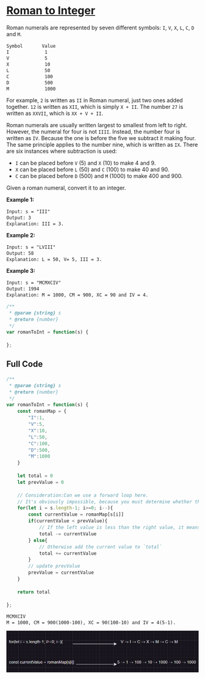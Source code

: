 # [Roman to Integer](https://leetcode.cn/problems/roman-to-integer/)

Roman numerals are represented by seven different symbols: `I`, `V`, `X`, `L`, `C`, `D` and `M`.

```
Symbol       Value
I             1
V             5
X             10
L             50
C             100
D             500
M             1000
```

For example, `2` is written as `II` in Roman numeral, just two ones added together. `12` is written as `XII`, which is simply `X + II`. The number `27` is written as `XXVII`, which is `XX + V + II`.

Roman numerals are usually written largest to smallest from left to right. However, the numeral for four is not `IIII`. Instead, the number four is written as `IV`. Because the one is before the five we subtract it making four. The same principle applies to the number nine, which is written as `IX`. There are six instances where subtraction is used:

- `I` can be placed before `V` (5) and `X` (10) to make 4 and 9. 
- `X` can be placed before `L` (50) and `C` (100) to make 40 and 90. 
- `C` can be placed before `D` (500) and `M` (1000) to make 400 and 900.

Given a roman numeral, convert it to an integer.



**Example 1:**

```
Input: s = "III"
Output: 3
Explanation: III = 3.
```

**Example 2:**

```
Input: s = "LVIII"
Output: 58
Explanation: L = 50, V= 5, III = 3.
```

**Example 3:**

```
Input: s = "MCMXCIV"
Output: 1994
Explanation: M = 1000, CM = 900, XC = 90 and IV = 4.
```

```js
/**
 * @param {string} s
 * @return {number}
 */
var romanToInt = function(s) {

};
```

## Full Code

```js
/**
 * @param {string} s
 * @return {number}
 */
var romanToInt = function(s) {
    const romanMap = {
        "I":1,
        "V":5,
        "X":10,
        "L":50,
        "C":100,
        "D":500,
        "M":1000
    }

    let total = 0
    let prevValue = 0

    // Consideration:Can we use a forward loop here.
    // It's obviously impossible, because you must determine whether the current value should be added or subtracted based on the next number.
    for(let i = s.length-1; i>=0; i--){
        const currentValue = romanMap[s[i]]
        if(currentValue < prevValue){
            // If the left value is less than the right value, it means the current value needs to be subtracted from total.
            total -= currentValue
        } else{
            // Otherwise add the current value to `total`
            total += currentValue
        }
        // update prevValue
        prevValue = currentValue
    }
    
    return total

};
```

```
MCMXCIV
M = 1000, CM = 900(1000-100), XC = 90(100-10) and IV = 4(5-1).

```

![image-20240721094112409](assets/image-20240721094112409.png)